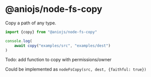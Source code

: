 # @aniojs/node-fs-copy

Copy a path of any type.

```js
import {copy} from "@aniojs/node-fs-copy"

console.log(
	await copy("examples/src", "examples/dest")
)
```

Todo: add function to copy with permissions/owner 

Could be implemented as `nodeFsCopy(src, dest, {faithful: true})`
